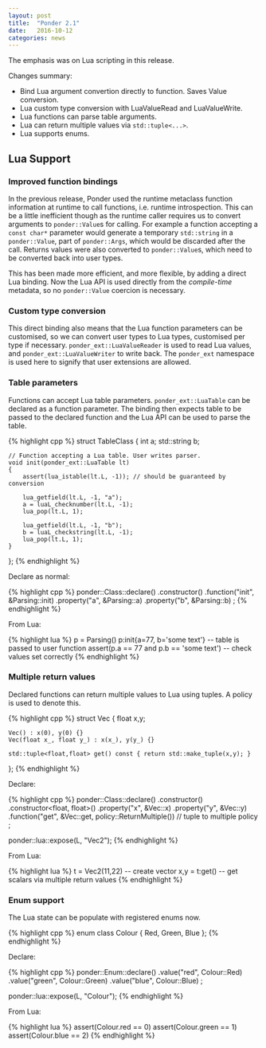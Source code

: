 ```yaml
---
layout: post
title:  "Ponder 2.1"
date:   2016-10-12
categories: news
---
```


The emphasis was on Lua scripting in this release.

Changes summary:

- Bind Lua argument convertion directly to function. Saves Value conversion.
- Lua custom type conversion with LuaValueRead and LuaValueWrite.
- Lua functions can parse table arguments.
- Lua can return multiple values via `std::tuple<...>`.
- Lua supports enums.


## Lua Support

### Improved function bindings

In the previous release, Ponder used the runtime metaclass function information at runtime to call
functions, i.e. runtime introspection. This can be a little inefficient though as the runtime
caller requires us to convert arguments to `ponder::Value`s for calling. For example a function
accepting a `const char*` parameter would generate a temporary `std::string` in a `ponder::Value`,
part of `ponder::Args`, which would be discarded after the call. Returns values were also converted
to `ponder::Value`s, which need to be converted back into user types.

This has been made more efficient, and more flexible, by adding a direct Lua binding. Now the Lua
API is used directly from the *compile-time* metadata, so no `ponder::Value` coercion is necessary.

### Custom type conversion

This direct binding also means that the Lua function parameters can be customised, so we can
convert user types to Lua types, customised per type if necessary. `ponder_ext::LuaValueReader` is
used to read Lua values, and `ponder_ext::LuaValueWriter` to write back. The `ponder_ext` namespace
is used here to signify that user extensions are allowed.

### Table parameters

Functions can accept Lua table parameters. `ponder_ext::LuaTable` can be declared as a function parameter. The binding then expects table to be passed to the declared function and the Lua API can be used to parse the table.

{% highlight cpp %}
struct TableClass
{
    int a;
    std::string b;
    
    // Function accepting a Lua table. User writes parser.
    void init(ponder_ext::LuaTable lt)
    {
        assert(lua_istable(lt.L, -1)); // should be guaranteed by conversion
        
        lua_getfield(lt.L, -1, "a");
        a = luaL_checknumber(lt.L, -1);
        lua_pop(lt.L, 1);
        
        lua_getfield(lt.L, -1, "b");
        b = luaL_checkstring(lt.L, -1);
        lua_pop(lt.L, 1);
    }
};
{% endhighlight %}

Declare as normal:

{% highlight cpp %}
ponder::Class::declare<Parsing>()
    .constructor()
    .function("init", &Parsing::init)
    .property("a", &Parsing::a)
    .property("b", &Parsing::b)
    ;
{% endhighlight %}

From Lua:

{% highlight lua %}
p = Parsing()
p:init{a=77, b='some text'}               -- table is passed to user function
assert(p.a == 77 and p.b == 'some text')  -- check values set correctly
{% endhighlight %}

### Multiple return values

Declared functions can return multiple values to Lua using tuples. A policy is used to denote this.

{% highlight cpp %}
struct Vec
{
    float   x,y;
    
    Vec() : x(0), y(0) {}
    Vec(float x_, float y_) : x(x_), y(y_) {}
    
    std::tuple<float,float> get() const { return std::make_tuple(x,y); }
};
{% endhighlight %}

Declare:

{% highlight cpp %}
ponder::Class::declare<Vec>()
    .constructor()
    .constructor<float, float>()
    .property("x", &Vec::x)
    .property("y", &Vec::y)
    .function("get", &Vec::get, policy::ReturnMultiple()) // tuple to multiple policy
    ;
    
ponder::lua::expose<Vec>(L, "Vec2");
{% endhighlight %}

From Lua:

{% highlight lua %}
t = Vec2(11,22)       -- create vector
x,y = t:get()         -- get scalars via multiple return values
{% endhighlight %}


### Enum support

The Lua state can be populate with registered enums now.

{% highlight cpp %}
enum class Colour { Red, Green, Blue };
{% endhighlight %}

Declare:

{% highlight cpp %}
ponder::Enum::declare<Colour>()
    .value("red", Colour::Red)
    .value("green", Colour::Green)
    .value("blue", Colour::Blue)
    ;
    
ponder::lua::expose<Colour>(L, "Colour");
{% endhighlight %}

From Lua:

{% highlight lua %}
assert(Colour.red == 0)
assert(Colour.green == 1)
assert(Colour.blue == 2)
{% endhighlight %}


